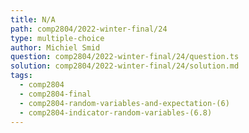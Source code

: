 ```yaml
---
title: N/A
path: comp2804/2022-winter-final/24
type: multiple-choice
author: Michiel Smid
question: comp2804/2022-winter-final/24/question.ts
solution: comp2804/2022-winter-final/24/solution.md
tags:
  - comp2804
  - comp2804-final
  - comp2804-random-variables-and-expectation-(6)
  - comp2804-indicator-random-variables-(6.8)
---
```

